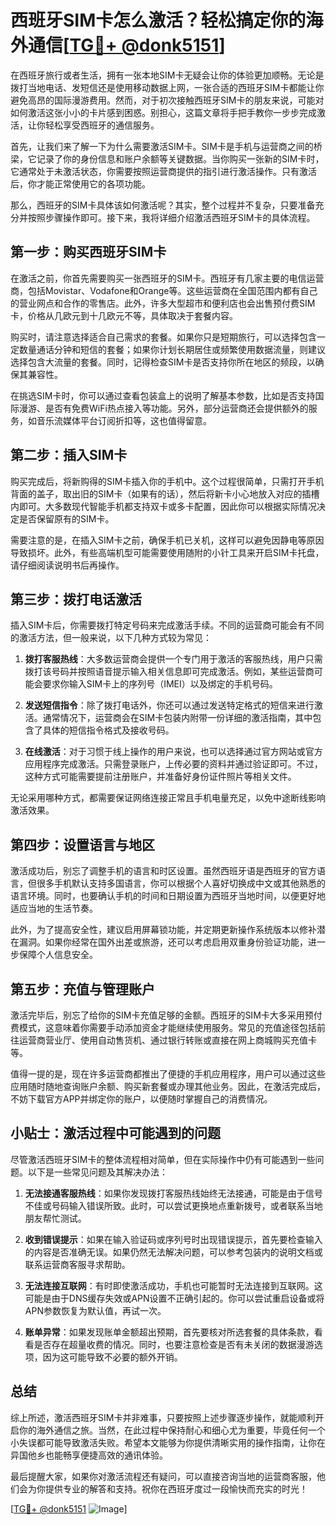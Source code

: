 # 西班牙SIM卡怎么激活？轻松搞定你的海外通信[[TG💪+ @donk5151](https://t.me/s/donk5151)]

在西班牙旅行或者生活，拥有一张本地SIM卡无疑会让你的体验更加顺畅。无论是拨打当地电话、发短信还是使用移动数据上网，一张合适的西班牙SIM卡都能让你避免高昂的国际漫游费用。然而，对于初次接触西班牙SIM卡的朋友来说，可能对如何激活这张小小的卡片感到困惑。别担心，这篇文章将手把手教你一步步完成激活，让你轻松享受西班牙的通信服务。

首先，让我们来了解一下为什么需要激活SIM卡。SIM卡是手机与运营商之间的桥梁，它记录了你的身份信息和账户余额等关键数据。当你购买一张新的SIM卡时，它通常处于未激活状态，你需要按照运营商提供的指引进行激活操作。只有激活后，你才能正常使用它的各项功能。

那么，西班牙的SIM卡具体该如何激活呢？其实，整个过程并不复杂，只要准备充分并按照步骤操作即可。接下来，我将详细介绍激活西班牙SIM卡的具体流程。

## 第一步：购买西班牙SIM卡

在激活之前，你首先需要购买一张西班牙的SIM卡。西班牙有几家主要的电信运营商，包括Movistar、Vodafone和Orange等。这些运营商在全国范围内都有自己的营业网点和合作的零售店。此外，许多大型超市和便利店也会出售预付费SIM卡，价格从几欧元到十几欧元不等，具体取决于套餐内容。

购买时，请注意选择适合自己需求的套餐。如果你只是短期旅行，可以选择包含一定数量通话分钟和短信的套餐；如果你计划长期居住或频繁使用数据流量，则建议选择包含大流量的套餐。同时，记得检查SIM卡是否支持你所在地区的频段，以确保其兼容性。

在挑选SIM卡时，你可以通过查看包装盒上的说明了解基本参数，比如是否支持国际漫游、是否有免费WiFi热点接入等功能。另外，部分运营商还会提供额外的服务，如音乐流媒体平台订阅折扣等，这也值得留意。

## 第二步：插入SIM卡

购买完成后，将新购得的SIM卡插入你的手机中。这个过程很简单，只需打开手机背面的盖子，取出旧的SIM卡（如果有的话），然后将新卡小心地放入对应的插槽内即可。大多数现代智能手机都支持双卡或多卡配置，因此你可以根据实际情况决定是否保留原有的SIM卡。

需要注意的是，在插入SIM卡之前，确保手机已关机，这样可以避免因静电等原因导致损坏。此外，有些高端机型可能需要使用随附的小针工具来开启SIM卡托盘，请仔细阅读说明书后再操作。

## 第三步：拨打电话激活

插入SIM卡后，你需要拨打特定号码来完成激活手续。不同的运营商可能会有不同的激活方法，但一般来说，以下几种方式较为常见：

1. **拨打客服热线**：大多数运营商会提供一个专门用于激活的客服热线，用户只需拨打该号码并按照语音提示输入相关信息即可完成激活。例如，某些运营商可能会要求你输入SIM卡上的序列号（IMEI）以及绑定的手机号码。

2. **发送短信指令**：除了拨打电话外，你还可以通过发送特定格式的短信来进行激活。通常情况下，运营商会在SIM卡包装内附带一份详细的激活指南，其中包含了具体的短信指令格式及接收号码。

3. **在线激活**：对于习惯于线上操作的用户来说，也可以选择通过官方网站或官方应用程序完成激活。只需登录账户，上传必要的资料并通过验证即可。不过，这种方式可能需要提前注册账户，并准备好身份证件照片等相关文件。

无论采用哪种方式，都需要保证网络连接正常且手机电量充足，以免中途断线影响激活效果。

## 第四步：设置语言与地区

激活成功后，别忘了调整手机的语言和时区设置。虽然西班牙语是西班牙的官方语言，但很多手机默认支持多国语言，你可以根据个人喜好切换成中文或其他熟悉的语言环境。同时，也要确认手机的时间和日期设置为西班牙当地时间，以便更好地适应当地的生活节奏。

此外，为了提高安全性，建议启用屏幕锁功能，并定期更新操作系统版本以修补潜在漏洞。如果你经常在国外出差或旅游，还可以考虑启用双重身份验证功能，进一步保障个人信息安全。

## 第五步：充值与管理账户

激活完毕后，别忘了给你的SIM卡充值足够的金额。西班牙的SIM卡大多采用预付费模式，这意味着你需要手动添加资金才能继续使用服务。常见的充值途径包括前往运营商营业厅、使用自动售货机、通过银行转账或直接在网上商城购买充值卡等。

值得一提的是，现在许多运营商都推出了便捷的手机应用程序，用户可以通过这些应用随时随地查询账户余额、购买新套餐或办理其他业务。因此，在激活完成后，不妨下载官方APP并绑定你的账户，以便随时掌握自己的消费情况。

## 小贴士：激活过程中可能遇到的问题

尽管激活西班牙SIM卡的整体流程相对简单，但在实际操作中仍有可能遇到一些问题。以下是一些常见问题及其解决办法：

1. **无法接通客服热线**：如果你发现拨打客服热线始终无法接通，可能是由于信号不佳或号码输入错误所致。此时，可以尝试更换地点重新拨号，或者联系当地朋友帮忙测试。

2. **收到错误提示**：如果在输入验证码或序列号时出现错误提示，首先要检查输入的内容是否准确无误。如果仍然无法解决问题，可以参考包装内的说明文档或联系运营商客服寻求帮助。

3. **无法连接互联网**：有时即使激活成功，手机也可能暂时无法连接到互联网。这可能是由于DNS缓存失效或APN设置不正确引起的。你可以尝试重启设备或将APN参数恢复为默认值，再试一次。

4. **账单异常**：如果发现账单金额超出预期，首先要核对所选套餐的具体条款，看看是否存在超量收费的情况。同时，也要注意检查是否有未关闭的数据漫游选项，因为这可能导致不必要的额外开销。

## 总结

综上所述，激活西班牙SIM卡并非难事，只要按照上述步骤逐步操作，就能顺利开启你的海外通信之旅。当然，在此过程中保持耐心和细心尤为重要，毕竟任何一个小失误都可能导致激活失败。希望本文能够为你提供清晰实用的操作指南，让你在异国他乡也能畅享便捷高效的通讯体验。

最后提醒大家，如果你对激活流程还有疑问，可以直接咨询当地的运营商客服，他们会为你提供专业的解答和支持。祝你在西班牙度过一段愉快而充实的时光！

[[TG💪+ @donk5151](https://t.me/s/donk5151) ![Image](https://i.postimg.cc/rwNCRYN7/Snipaste-2025-04-30-17-27-05.png)]